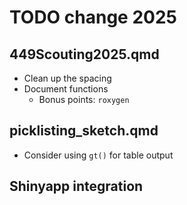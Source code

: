 # TODO change 2025

## 449Scouting2025.qmd

- Clean up the spacing
- Document functions
    - Bonus points: `roxygen`

## picklisting_sketch.qmd

- Consider using `gt()` for table output
    
## Shinyapp integration

